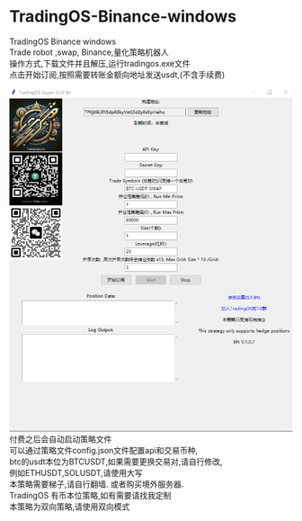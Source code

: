 # TradingOS-Binance-windows
TradingOS Binance windows <br>
Trade robot ,swap, Binance,量化策略机器人<br>
操作方式,下载文件并且解压,运行tradingos.exe文件 <br>
点击开始订阅,按照需要转账金额向地址发送usdt,(不含手续费) <br>

![My Image](https://github.com/nursie999/TradingOS-Windows-Binance/blob/main/1.png "trading_os.exe") <br>
付费之后会自动启动策略文件 <br>
可以通过策略文件config.json文件配置api和交易币种, <br>
btc的usdt本位为BTCUSDT,如果需要更换交易对,请自行修改, <br>
例如ETHUSDT,SOLUSDT,请使用大写 <br>
本策略需要梯子,请自行翻墙. 或者购买境外服务器.<br>
TradingOS 有币本位策略,如有需要请找我定制 <br>
本策略为双向策略,请使用双向模式 <br>
 
